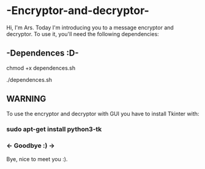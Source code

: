 # -Encryptor-and-decryptor-

Hi, I'm Ars. Today I'm introducing you to a message encryptor and decryptor. To use it, you'll need the following dependencies:

## -Dependences :D-

  chmod +x dependences.sh

  ./dependences.sh

## WARNING


To use the encryptor and decryptor with GUI you have to install Tkinter with: 


### sudo apt-get install python3-tk



### <- Goodbye :) ->


Bye, nice to meet you :). 

